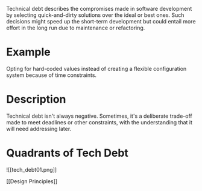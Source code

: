 Technical debt describes the compromises made in software development by selecting quick-and-dirty solutions over the ideal or best ones. Such decisions might speed up the short-term development but could entail more effort in the long run due to maintenance or refactoring.

# Example
Opting for hard-coded values instead of creating a flexible configuration system because of time constraints.

# Description
Technical debt isn't always negative. Sometimes, it's a deliberate trade-off made to meet deadlines or other constraints, with the understanding that it will need addressing later.

# Quadrants of Tech Debt
![[tech_debt01.png]]

[[Design Principles]]